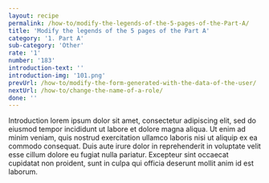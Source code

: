 ```yaml
---
layout: recipe
permalink: /how-to/modify-the-legends-of-the-5-pages-of-the-Part-A/
title: 'Modify the legends of the 5 pages of the Part A'
category: '1. Part A'
sub-category: 'Other'
rate: '1'
number: '183'
introduction-text: ''
introduction-img: '101.png'
prevUrl: /how-to/modify-the-form-generated-with-the-data-of-the-user/
nextUrl: /how-to/change-the-name-of-a-role/
done: ''
---
```


Introduction lorem ipsum dolor sit amet, consectetur adipiscing elit, sed do eiusmod tempor incididunt ut labore et dolore magna aliqua. Ut enim ad minim veniam, quis nostrud exercitation ullamco laboris nisi ut aliquip ex ea commodo consequat. Duis aute irure dolor in reprehenderit in voluptate velit esse cillum dolore eu fugiat nulla pariatur. Excepteur sint occaecat cupidatat non proident, sunt in culpa qui officia deserunt mollit anim id est laborum.

